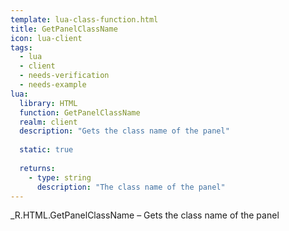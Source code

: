 ```yaml
---
template: lua-class-function.html
title: GetPanelClassName
icon: lua-client
tags:
  - lua
  - client
  - needs-verification
  - needs-example
lua:
  library: HTML
  function: GetPanelClassName
  realm: client
  description: "Gets the class name of the panel"
  
  static: true
  
  returns:
    - type: string
      description: "The class name of the panel"
---
```


<div class="lua__search__keywords">
_R.HTML.GetPanelClassName &#x2013; Gets the class name of the panel
</div>
